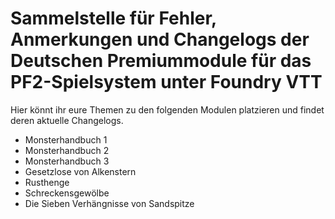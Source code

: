 # Sammelstelle für Fehler, Anmerkungen und Changelogs der Deutschen Premiummodule für das PF2-Spielsystem unter Foundry VTT
Hier könnt ihr eure Themen zu den folgenden Modulen platzieren und findet deren aktuelle Changelogs.
- Monsterhandbuch 1
- Monsterhandbuch 2
- Monsterhandbuch 3
- Gesetzlose von Alkenstern
- Rusthenge
- Schreckensgewölbe
- Die Sieben Verhängnisse von Sandspitze
